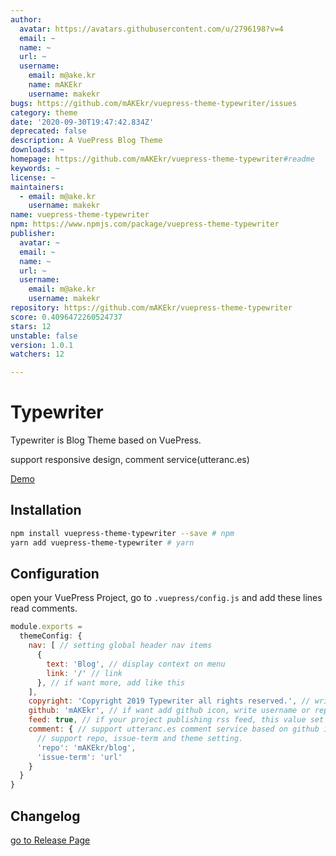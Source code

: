 ```yaml
---
author:
  avatar: https://avatars.githubusercontent.com/u/2796198?v=4
  email: ~
  name: ~
  url: ~
  username:
    email: m@ake.kr
    name: mAKEkr
    username: makekr
bugs: https://github.com/mAKEkr/vuepress-theme-typewriter/issues
category: theme
date: '2020-09-30T19:47:42.834Z'
deprecated: false
description: A VuePress Blog Theme
downloads: ~
homepage: https://github.com/mAKEkr/vuepress-theme-typewriter#readme
keywords: ~
license: ~
maintainers:
  - email: m@ake.kr
    username: makekr
name: vuepress-theme-typewriter
npm: https://www.npmjs.com/package/vuepress-theme-typewriter
publisher:
  avatar: ~
  email: ~
  name: ~
  url: ~
  username:
    email: m@ake.kr
    username: makekr
repository: https://github.com/mAKEkr/vuepress-theme-typewriter
score: 0.4096472260524737
stars: 12
unstable: false
version: 1.0.1
watchers: 12

---
```


# Typewriter
Typewriter is Blog Theme based on VuePress.

support responsive design, comment service(utteranc.es)

[Demo](https://ake.kr/)

## Installation

``` bash
npm install vuepress-theme-typewriter --save # npm
yarn add vuepress-theme-typewriter # yarn
```

## Configuration

open your VuePress Project, go to `.vuepress/config.js` and add these lines read comments.
``` javascript
module.exports =
  themeConfig: {
    nav: [ // setting global header nav items
      {
        text: 'Blog', // display context on menu
        link: '/' // link
      }, // if want more, add like this
    ],
    copyright: 'Copyright 2019 Typewriter all rights reserved.', // write copyright on layour footer.
    github: 'mAKEkr', // if want add github icon, write username or repository id(example, mAKEkr or mAKEkr/vuepress-theme-typewriter)
    feed: true, // if your project publishing rss feed, this value set to true. add links on footer.
    comment: { // support utteranc.es comment service based on github issue. if this value(comment) dosen't exists, theme is considered unavailable for comment service.
      // support repo, issue-term and theme setting.
      'repo': 'mAKEkr/blog', 
      'issue-term': 'url'
    }
  }
}

```

## Changelog
[go to Release Page](https://github.com/mAKEkr/vuepress-theme-typewriter/releases)